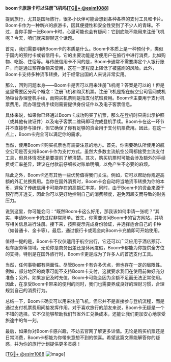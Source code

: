 **boom卡旅游卡可以注册飞机吗[[TG💪+ @esim1088](https://t.me/s/esim1088)]**

提到旅行，尤其是国际旅行，很多小伙伴可能会想到各种各样的支付工具和卡片。Boom卡作为一种新兴的旅游卡，因其便捷性和安全性受到了不少人的青睐。不过，当你手握一张Boom卡时，心里可能也会有疑问：它到底能不能用来注册飞机呢？今天，咱们就来聊聊这个话题。

首先，我们需要明确Boom卡的本质是什么。Boom卡本质上是一种预付卡，类似于国内的预付卡或者信用卡。它的主要功能是方便用户在旅行中进行消费，比如购物、吃饭、住宿等。与传统信用卡不同的是，Boom卡通常不需要绑定个人银行账户，而是通过预存金额来使用，这在一定程度上降低了被盗刷的风险。此外，Boom卡支持多种货币转换，对于经常出国的人来说非常实用。

那么，回到问题本身——Boom卡是否可以用来注册飞机呢？答案是可以的！但是这里需要区分两个概念：注册飞机和购买机票。注册飞机是指在航空公司官网或机场柜台办理登机手续，而购买机票则是指支付航班费用。Boom卡主要用于支付机票费用，而办理登机手续则需要提供身份证件以及电子客票信息。

具体来说，如果你已经通过Boom卡成功购买了机票，那么在登机时只需出示护照（或其他有效证件）以及电子客票二维码即可完成登机手续。Boom卡在这一环节并不直接参与操作，但它确保了你有足够的资金用于支付机票费用。因此，在这一点上，Boom卡完全可以满足你的需求。

当然，使用Boom卡购买机票也有需要注意的地方。首先，你需要确认所使用的航空公司是否支持Boom卡作为支付方式。虽然大多数主流航空公司都接受主流支付工具，但具体情况还是要提前了解清楚。其次，购买机票时可能会涉及额外的手续费或汇率差异，建议在付款前仔细核对账单明细，以免产生不必要的麻烦。

除此之外，Boom卡还有其他一些优势值得我们关注。例如，它可以帮助你规避高额的外汇兑换费用。当你在国外消费时，Boom卡会自动将当地货币转换为你的本币，避免了传统信用卡可能存在的高额汇率差。同时，由于Boom卡的资金来源于预存而非透支，因此你可以更好地控制自己的消费额度，避免因超支而导致的财务压力。

说到这里，你可能会问：“既然Boom卡这么好用，那我该如何申请一张呢？”其实，申请Boom卡的过程非常简单。首先，你需要访问Boom卡的官方网站，并填写相关信息进行注册。接下来，按照提示完成身份验证，并选择适合自己的卡种（如普通卡、金卡等）。最后，通过银行卡或现金向Boom卡充值即可开始使用。

值得一提的是，Boom卡不仅仅适用于航空出行，它还可以广泛应用于酒店预订、租车服务等领域。无论你是商务出差还是休闲度假，Boom卡都能为你提供全方位的支持。特别是在国外旅行时，Boom卡更是成为了许多人的首选支付工具。

当然，任何事物都有两面性。尽管Boom卡有许多优点，但也存在一定的局限性。例如，部分地区的商家可能不支持Boom卡支付，这就要求我们在使用前做好充分准备；另外，如果忘记及时充值，Boom卡可能会因为余额不足而无法正常使用。因此，在享受Boom卡带来的便利的同时，我们也需要养成良好的理财习惯，合理规划自己的消费行为。

总结一下，Boom卡确实可以用来注册飞机，但它并不是直接参与登机流程，而是通过支付机票费用间接发挥作用。对于喜欢旅行的朋友来说，Boom卡无疑是一个不错的选择。它不仅能够帮助我们节省外汇兑换成本，还能让我们更加安心地享受旅途中的每一刻。

最后，如果你对Boom卡感兴趣，不妨去官网了解更多详情。无论是购买机票还是日常消费，Boom卡都能为你带来意想不到的惊喜。希望这篇文章能解答你的疑惑，并为你的旅行计划提供更多灵感！

[[TG💪+ @esim1088](https://t.me/s/esim1088) ![Image](https://i.postimg.cc/4NQfJmqS/Snipaste-2025-05-13-00-14-12.png)]